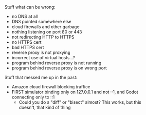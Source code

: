 Stuff what can be wrong:

- no DNS at all
- DNS pointed somewhere else
- cloud firewalls and other garbage
- nothing listening on port 80 or 443
- not redirecting HTTP to HTTPS
- no HTTPS cert
- bad HTTPS cert
- reverse proxy is not proxying
- incorrect use of virtual hosts...?
- program behind reverse proxy is not running
- program behind reverse proxy is on wrong port

Stuff that messed me up in the past:

- Amazon cloud firewall blocking traffice
- FIRST simulator binding only on 127.0.0.1 and not ::1, and Godot connecting only to ::1
    - Could you do a "diff" or "bisect" almost? This works, but this doesn't, that kind of thing
